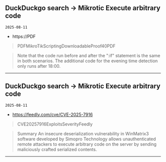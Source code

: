 ## DuckDuckgo search -> Mikrotic Execute arbitrary code
`2025-08-11`

* https://PDF

<blockquote>
 PDFMikroTikScriptingDownloadableProof40PDF
</blockquote>
<blockquote>
Note that the code run before and after the &quot;:if&quot; statement is the same in both scenarios. The additional code for the evening time detection only runs after 18:00.
</blockquote>

---

## DuckDuckgo search -> Mikrotic Execute arbitrary code
`2025-08-11`

* https://feedly.com/cve/CVE-2025-7916

<blockquote>
 CVE20257916ExploitsSeverityFeedly
</blockquote>
<blockquote>
Summary An insecure deserialization vulnerability in WinMatrix3 software developed by Simopro Technology allows unauthenticated remote attackers to execute arbitrary code on the server by sending maliciously crafted serialized contents.
</blockquote>

---

